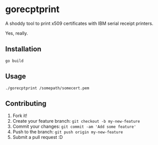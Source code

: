 # gorecptprint

A shoddy tool to print x509 certificates with IBM serial receipt
printers.

Yes, really.

## Installation

```shell
go build
```

## Usage

```shell
./gorecptprint /somepath/somecert.pem
```

## Contributing

1. Fork it!
2. Create your feature branch: `git checkout -b my-new-feature`
3. Commit your changes: `git commit -am 'Add some feature'`
4. Push to the branch: `git push origin my-new-feature`
5. Submit a pull request :D

